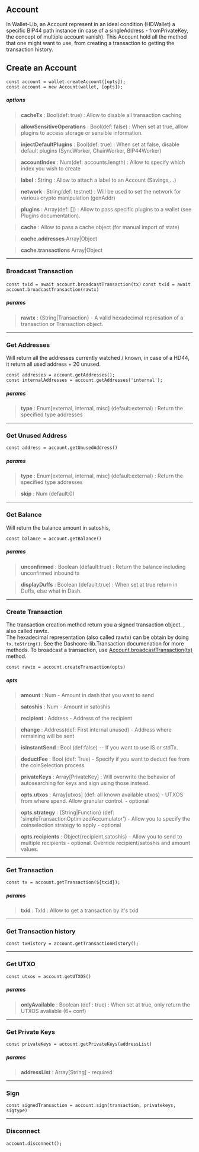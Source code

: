 ## Account

In Wallet-Lib, an Account represent in an ideal condition (HDWallet) a specific BIP44 path instance (in case of a singleAddress - fromPrivateKey, the concept of multiple account vanish).
This Account hold all the method that one might want to use, from creating a transaction to getting the transaction history. 

## Create an Account

```
const account = wallet.createAccount([opts]);
const account = new Account(wallet, [opts]);
```

##### options

> **cacheTx** : Bool(def: true) : Allow to disable all transaction caching

> **allowSensitiveOperations** : Bool(def: false) : When set at true, allow plugins to access storage or sensible information. 

> **injectDefaultPlugins** : Bool(def: true) : When set at false, disable default plugins (SyncWorker, ChainWorker, BIP44Worker)

> **accountIndex** : Num(def: accounts.length) : Allow to specify which index you wish to create

> **label** : String : Allow to attach a label to an Account (Savings,...)

> **network** : String(def: testnet) : Will be used to set the network for various crypto manipulation (genAddr)

> **plugins** : Array(def: []) : Allow to pass specific plugins to a wallet (see Plugins documentation).

> **cache** : Allow to pass a cache object (for manual import of state)

> **cache.addresses** Array|Object 

> **cache.transactions** Array|Object 

---
### Broadcast Transaction

`const txid = await account.broadcastTransaction(tx)`
`const txid = await account.broadcastTransaction(rawtx)`

##### params

> **rawtx** : {String|Transaction} - A valid hexadecimal represation of a transaction or Transaction object.

---

### Get Addresses

Will return all the addresses currently watched / known, in case of a HD44, it return all used address + 20 unused.

```
const addresses = account.getAddresses();
const internalAddresses = account.getAddresses('internal');
```
##### params

> **type** : Enum[external, internal, misc] (default:external) :  Return the specified type addresses

---

### Get Unused Address

`const address = account.getUnusedAddress()`

##### params

> **type** : Enum[external, internal, misc] (default:external) :  Return the specified type addresses

> **skip** : Num (default:0)

---

### Get Balance

Will return the balance amount in satoshis,

`const balance = account.getBalance()`

##### params

> **unconfirmed** : Boolean (default:true) :  Return the balance including unconfirmed inbound tx

> **displayDuffs** : Boolean (default:true) : When set at true return in Duffs, else what in Dash.

---


### Create Transaction

The transaction creation method return you a signed transaction object. , also called rawtx.   
The hexadecimal representation (also called rawtx) can be obtain by doing `tx.toString()`. 
See the Dashcore-lib.Transaction documenation for more methods. 
To broadcast a transaction, use [Account.broadcastTransaction(tx)](#broadcast-transaction) method.


`const rawtx = account.createTransaction(opts)`

##### opts

> **amount** : Num - Amount in dash that you want to send

> **satoshis** : Num - Amount in satoshis

> **recipient** : Address - Address of the recipient

> **change** : Address(def: First internal unused) - Address where remaining will be sent

> **isInstantSend** : Bool (def:false) -- If you want to use IS or stdTx.

> **deductFee** : Bool (def: True) - Specify if you want to deduct fee from the coinSelection process

> **privateKeys** : Array[PrivateKey] : Will overwrite the behavior of autosearching for keys and sign using those instead.

> **opts.utxos** : Array[utxos] (def: all known available utxos) - UTXOS from where spend. Allow granular control. - optional

> **opts.strategy** : {String|Function} (def: 'simpleTransactionOptimizedAccumulator') - Allow you to specify the coinselection strategy to apply - optional

> **opts.recipients** : Object{recipient,satoshis} - Allow you to send to multiple recipients - optional. Override recipient/satoshis and amount values.

---


### Get Transaction

```
const tx = account.getTransaction(${txid});
```

##### params

> **txid** : TxId : Allow to get a transaction by it's txid

---

### Get Transaction history

```
const txHistory = account.getTransactionHistory();
```

---

### Get UTXO

`const utxos = account.getUTXOS()`

##### params

> **onlyAvailable** : Boolean (def : true) : When set at true, only return the UTXOS avaliable (6+ conf)

---

### Get Private Keys

`const privateKeys = account.getPrivateKeys(addressList)`

##### params

> **addressList** : Array[String] - required

---

### Sign

`const signedTransaction = account.sign(transaction, privatekeys, sigtype)`

---

### Disconnect

```
account.disconnect();
```
